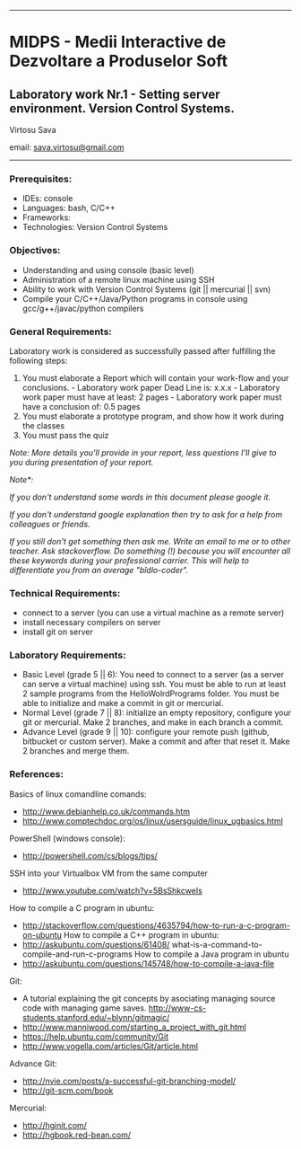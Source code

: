 *******************************************************************************
MIDPS - Medii Interactive de Dezvoltare a Produselor Soft
====
Laboratory work Nr.1 - Setting server environment. Version Control Systems.
----

Virtosu Sava

email: sava.virtosu@gmail.com
*******************************************************************************

### Prerequisites:
  - IDEs: console
  - Languages: bash, C/C++
  - Frameworks: 
  - Technologies: Version Control Systems

### Objectives: 
  - Understanding and using console (basic level) 
  - Administration of a remote linux machine using SSH
  - Ability to work with Version Control Systems (git || mercurial || svn)
  - Compile your C/C++/Java/Python programs in console using gcc/g++/javac/python compilers

### General Requirements:
  Laboratory work is considered as successfully passed after fulfilling the following steps:
  
  1. You must elaborate a Report which will contain your work-flow and your conclusions.
    - Laboratory work paper Dead Line is: x.x.x
    - Laboratory work paper must have at least: 2 pages
    - Laboratory work paper must have a conclusion of: 0.5 pages
  2. You must elaborate a prototype program, and show how it work during the classes
  3. You must pass the quiz 

  _Note: More details you'll provide in your report, less questions I'll give to
  you during presentation of your report._

  _Note*:_

  _If you don't understand some words in this document please google it._
  
  _If you don't understand google explanation then try to ask for a help from colleagues or friends._
  
  _If you still don't get something then ask me. Write an email to me or to other teacher. Ask stackoverflow. Do something (!) because you will encounter all these keywords during your professional carrier. This will help to differentiate you from an average "bîdlo-coder"._

### Technical Requirements:

  - connect to a server (you can use a virtual machine as a remote server)
  - install necessary compilers on server
  - install git on server

### Laboratory Requirements:

  - Basic Level (grade 5 || 6): You need to connect to a server (as a server can serve a virtual machine) using ssh. You must be able to run at least 2 sample programs from the HelloWolrdPrograms folder. You must be able to initialize and make a commit in git or mercurial.
  - Normal Level (grade 7 || 8): initialize an empty repository, configure your git or mercurial. Make 2 branches, and make in each branch a commit.
  - Advance Level (grade 9 || 10): configure your remote push (github, bitbucket or custom server). Make a commit and after that reset it. Make 2 branches and merge them.

### References:

Basics of linux comandline comands:
  - http://www.debianhelp.co.uk/commands.htm
  - http://www.comptechdoc.org/os/linux/usersguide/linux_ugbasics.html

PowerShell (windows console):
  - http://powershell.com/cs/blogs/tips/

SSH into your Virtualbox VM from the same computer
  - http://www.youtube.com/watch?v=5BsShkcweIs

How to compile a C program in ubuntu:
  - http://stackoverflow.com/questions/4635794/how-to-run-a-c-program-on-ubuntu
How to compile a C++ program in ubuntu:
  - http://askubuntu.com/questions/61408/
  what-is-a-command-to-compile-and-run-c-programs
How to compile a Java program in ubuntu
  - http://askubuntu.com/questions/145748/how-to-compile-a-java-file

Git:
  - A tutorial explaining the git concepts by asociating managing source code with managing game saves.
      http://www-cs-students.stanford.edu/~blynn/gitmagic/
  - http://www.manniwood.com/starting_a_project_with_git.html
  - https://help.ubuntu.com/community/Git
  - http://www.vogella.com/articles/Git/article.html

Advance Git:
  - http://nvie.com/posts/a-successful-git-branching-model/
  - http://git-scm.com/book

Mercurial:
  - http://hginit.com/
  - http://hgbook.red-bean.com/

